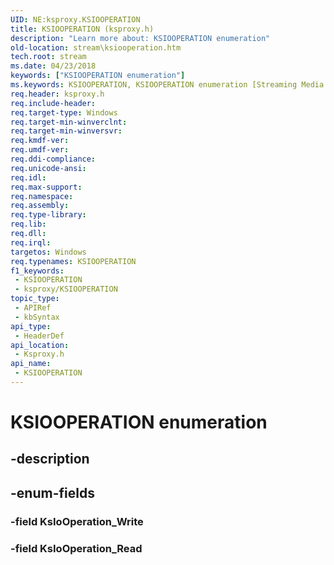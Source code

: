 ```yaml
---
UID: NE:ksproxy.KSIOOPERATION
title: KSIOOPERATION (ksproxy.h)
description: "Learn more about: KSIOOPERATION enumeration"
old-location: stream\ksiooperation.htm
tech.root: stream
ms.date: 04/23/2018
keywords: ["KSIOOPERATION enumeration"]
ms.keywords: KSIOOPERATION, KSIOOPERATION enumeration [Streaming Media Devices], KsIoOperation_Read, KsIoOperation_Write, ksproxy/KSIOOPERATION, ksproxy/KsIoOperation_Read, ksproxy/KsIoOperation_Write, stream.ksiooperation
req.header: ksproxy.h
req.include-header: 
req.target-type: Windows
req.target-min-winverclnt: 
req.target-min-winversvr: 
req.kmdf-ver: 
req.umdf-ver: 
req.ddi-compliance: 
req.unicode-ansi: 
req.idl: 
req.max-support: 
req.namespace: 
req.assembly: 
req.type-library: 
req.lib: 
req.dll: 
req.irql: 
targetos: Windows
req.typenames: KSIOOPERATION
f1_keywords:
 - KSIOOPERATION
 - ksproxy/KSIOOPERATION
topic_type:
 - APIRef
 - kbSyntax
api_type:
 - HeaderDef
api_location:
 - Ksproxy.h
api_name:
 - KSIOOPERATION
---
```


# KSIOOPERATION enumeration


## -description

## -enum-fields

### -field KsIoOperation_Write

### -field KsIoOperation_Read

